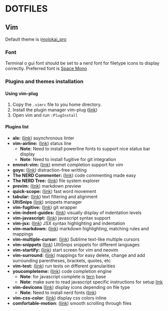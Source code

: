 # DOTFILES


## Vim
Default theme is i[molokai_pro](https://github.com/phanviet/vim-monokai-pro)
### Font
Terminal o gui font should be set to a nerd font for filetype icons to display correctly.
Preferred font is [Space Mono](https://github.com/ryanoasis/nerd-fonts/tree/master/patched-fonts/SpaceMono)
### Plugins and themes installation
#### Using vim-plug
1. Copy the `.vimrc` file to you home directory.
2. Install the plugin manager vim-plug ([link](https://github.com/maximodleon/dotfiles))
3. Open vim and run `:PlugInstall` 
#### Plugins list
* **ale:** ([link](https://github.com/w0rp/ale)) asynchronous linter
* **vim-airline:** ([link](https://github.com/vim-airline/vim-airline)) status line
    * **Note**: Need to install powerline fonts to support nice status bar display
    * **Note**: Need to install fugitive for git integration
* **emmet-vim:** ([link](https://github.com/mattn/emmet-vim)) emmet completion support for vim
* **goyo:** ([link](https://github.com/junegunn/goyo.vim)) distraction-free writting
* **The NERD Commenter:** ([link](https://github.com/scrooloose/nerdcommenter)) code commenting made easy
* **The NERD Tree:** ([link](https://github.com/scrooloose/nerdtree)) file system explorer
* **previm:** ([link](https://github.com/previm/previm)) markdown preview
* **quick-scope:** ([link](https://github.com/unblevable/quick-scope)) fast word movement
* **tabular:** ([link](https://github.com/godlygeek/tabular)) text filtering and alignment
* **UltiSnips** ([link](https://github.com/sirver/ultisnips)) snippets manager
* **vim-fugitive:** ([link](https://github.com/tpope/vim-fugitive)) git wrapper
* **vim-indent-guides:** ([link](https://github.com/nathanaelkane/vim-indent-guides)) visually display of indentation levels
* **vim-javascript:** ([link](https://github.com/pangloss/vim-javascript)) javascript syntax support
* **vim-jsx:** ([link](https://github.com/mxw/vim-jsx)) JSX syntax highlighting and indentation
* **vim-markdown:** ([link](https://github.com/plasticboy/vim-markdown)) markdown highlighting, matching rules and mappings
* **vim-multiple-cursor:** ([link](https://github.com/terryma/vim-multiple-cursors)) Sublime text-like multiple cursors
* **vim-snippets** ([link](https://github.com/honza/vim-snippets)) UltiSnips snippets for different languages
* **vim-startify:** ([link](https://github.com/mhinz/vim-startify)) start screen for vim and neovim
* **vim-surround:** ([link](https://github.com/tpope/vim-surround)) mappings for easy delete, change and add surrounding parentheses, brackets, quotes, etc
* **vim-test:** ([link](https://github.com/janko-m/vim-test)) run tests on different granularities
* **youcompleteme:** ([link](https://github.com/valloric/youcompleteme)) code completion engine
    * **Note**: for javascript complete is [tern](http://ternjs.net/) base
    * **Note**: make sure to read javascript specific instructions for setup [link](https://github.com/valloric/youcompleteme#javascript-semantic-completion)
* **vim-devicons** ([link](https://github.com/ryanoasis/vim-devicons)) display icons depending on file type
    * **Note**: Need to install nerd fonts ([link](https://github.com/ryanoasis/nerd-fonts))
* **vim-css-color**: ([link](https://github.com/ap/vim-css-color)) display css colors inline
* **comfortable-motion**: ([link](https://github.com/yuttie/comfortable-motion.vim)) smooth scrolling through files
